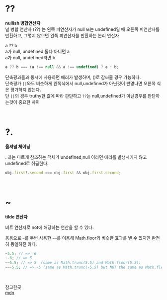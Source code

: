 # ??

**nullish 병합연산자**  
널 병합 연산자 (??) 는 왼쪽 피연산자가 null 또는 undefined일 때 오른쪽 피연산자를 반환하고, 그렇지 않으면 왼쪽 피연산자를 반환하는 논리 연산자

a ?? b  
a가 null, undefined 둘다 아니면 a  
a가 null, undefined라면 b

```jsx
a ?? b === (a !== null && a !== undefined) ? a : b;
```

단축평과들과 동시에 사용하면 에러가 발생하며, ()로 감싸줄 경우 가능하다.  
단축평가 `||`와도 비슷하게 왼쪽식에서 null,undefined가 아닌것이 판명나면 오른쪽 식은 평가하지 않는다.  
단 `||`의 경우 truthy한 값에 따라 판단하고 `??`는 null,undefined가 아닌경우를 판단하는것이 중요한 차이

<br>

# ?.

**옵셔널 체이닝**

. 과는 다르게 참조하는 객체가 undefined,null 이라면 에러를 발생시키지 않고 undefined로 취급한다.

```jsx
obj.first?.second === obj.first && obj.first.second;
```

<br>

# ~

**tilde 연산자**

비트 연산자로 not에 해당하는 연산을 할 수 있다.

응용으로 `~`를 두번 사용한 `~~`를 이용해 Math.floor와 비슷한 효과를 낼 수 있지만 완전히 동일하진 않다.

```jsx
~5.5; // => -6
~-6; // => 5
~~5.5; // => 5  (same as Math.trunc(5.5) and Math.floor(5.5))
~~-5.5; // => -5 (same as Math.trunc(-5.5) but NOT the same as Math.floor(-5.5), which would give -6 )
```

<br>

참고한곳  
[mdn](https://developer.mozilla.org/ko/docs/Web/JavaScript/Reference/Operators/Nullish_coalescing_operator)
